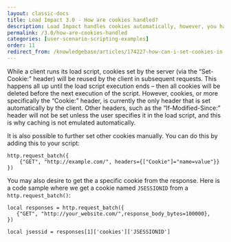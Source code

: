 ```yaml
---
layout: classic-docs
title: Load Impact 3.0 - How are cookies handled?
description: Load Impact handles cookies automatically, however, you have access to set them yourself and get them from the response for use in your load test.
permalink: /3.0/how-are-cookies-handled
categories: [user-scenario-scripting-examples]
order: 11
redirect_from: /knowledgebase/articles/174227-how-can-i-set-cookies-in-load-impact
---
```


While a client runs its load script, cookies set by the server (via the “Set-Cookie:” header) will be reused by the client in subsequent requests. This happens all up until the load script execution ends – then all cookies will be deleted before the next execution of the script. However, cookies, or more specifically the “Cookie:” header, is currently the only header that is set automatically by the client. Other headers, such as the “If-Modified-Since:” header will not be set unless the user specifies it in the load script, and this is why caching is not emulated automatically.

It is also possible to further set other cookies manually. You can do this by adding this to your script:

```
http.request_batch({
    {"GET", "http://example.com/", headers={["Cookie"]="name=value"}}
})
```

You may also desire to get the a specific cookie from the response.  Here is a code sample where we get a cookie named `JSESSIONID` from a `http.request_batch()`:

```
local responses = http.request_batch({
   {"GET", "http://your_website.com/",response_body_bytes=100000},
})

local jsessid = responses[1]['cookies']['JSESSIONID']
```
